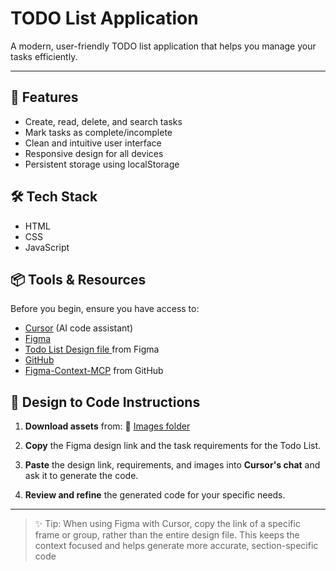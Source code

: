 # TODO List Application

A modern, user-friendly TODO list application that helps you manage your tasks efficiently.

---

## 🚀 Features

- Create, read, delete, and search tasks
- Mark tasks as complete/incomplete
- Clean and intuitive user interface
- Responsive design for all devices
- Persistent storage using localStorage



## 🛠 Tech Stack

- HTML
- CSS
- JavaScript



## 📦 Tools & Resources

Before you begin, ensure you have access to:

- [Cursor](https://www.cursor.so) (AI code assistant)
- [Figma](https://www.figma.com/downloads/)
- [Todo List Design file ](https://www.figma.com/community/file/1505921077843710402/todo-list) from Figma
- [GitHub](https://github.com/)
- [Figma-Context-MCP](https://github.com/GLips/Figma-Context-MCP) from GitHub



## 🎨 Design to Code Instructions

1. **Download assets** from:   🔗 [Images folder](https://github.com/Shirleysyd/To-do-list/tree/main/Images)

2. **Copy** the Figma design link and the task requirements for the Todo List.

3. **Paste** the design link, requirements, and images into **Cursor's chat** and ask it to generate the code.

4. **Review and refine** the generated code for your specific needs.

---

> ✨ Tip: When using Figma with Cursor, copy the link of a specific frame or group, rather than the entire design file. This keeps the context focused and helps generate more accurate, section-specific code



